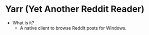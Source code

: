 # Yarr (Yet Another Reddit Reader)

- What is it?
  - A native client to browse Reddit posts for Windows.

